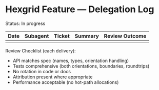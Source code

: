 # Hexgrid Feature — Delegation Log

Status: In progress

| Date | Subagent | Ticket | Summary | Review Outcome |
| ---- | -------- | ------ | ------- | -------------- |
|      |          |        |         |                |

Review Checklist (each delivery):

- API matches spec (names, types, orientation handling)
- Tests comprehensive (both orientations, boundaries, roundtrips)
- No rotation in code or docs
- Attribution present where appropriate
- Performance acceptable (no hot-path allocations)
